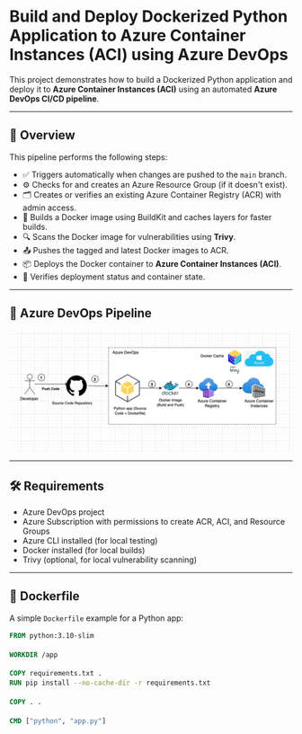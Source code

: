 # Build and Deploy Dockerized Python Application to Azure Container Instances (ACI) using Azure DevOps

This project demonstrates how to build a Dockerized Python application and deploy it to **Azure Container Instances (ACI)** using an automated **Azure DevOps CI/CD pipeline**.

---

## 🚀 Overview

This pipeline performs the following steps:

- ✅ Triggers automatically when changes are pushed to the `main` branch.
- ⚙️ Checks for and creates an Azure Resource Group (if it doesn't exist).
- 🗂 Creates or verifies an existing Azure Container Registry (ACR) with admin access.
- 🐳 Builds a Docker image using BuildKit and caches layers for faster builds.
- 🔍 Scans the Docker image for vulnerabilities using **Trivy**.
- 📤 Pushes the tagged and latest Docker images to ACR.
- 📦 Deploys the Docker container to **Azure Container Instances (ACI)**.
- 🔁 Verifies deployment status and container state.

---

## 📁 Azure DevOps Pipeline

![App Screenshot](images/Screen-Shot-2025-05-12.png)



---

## 🛠 Requirements

- Azure DevOps project
- Azure Subscription with permissions to create ACR, ACI, and Resource Groups
- Azure CLI installed (for local testing)
- Docker installed (for local builds)
- Trivy (optional, for local vulnerability scanning)

---

## 🐳 Dockerfile

A simple `Dockerfile` example for a Python app:

```dockerfile
FROM python:3.10-slim

WORKDIR /app

COPY requirements.txt .
RUN pip install --no-cache-dir -r requirements.txt

COPY . .

CMD ["python", "app.py"]
